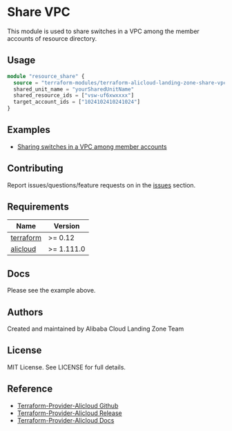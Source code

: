 # Share VPC

This module is used to share switches in a VPC among the member accounts of resource directory.


## Usage

```terraform
module "resource_share" {
  source = "terraform-modules/terraform-alicloud-landing-zone-share-vpc"
  shared_unit_name = "yourSharedUnitName"
  shared_resource_ids = ["vsw-uf6xwxxxx"]
  target_account_ids = ["1024102410241024"]
}
```

## Examples

- [Sharing switches in a VPC among member accounts](https://github.com/aliyun/alibabacloud-landing-zone/tree/master/terraform-modules/terraform-alicloud-landing-zone-share-vpc/examples/complete)

## Contributing

Report issues/questions/feature requests on in the [issues](https://github.com/aliyun/alibabacloud-landing-zone/issues) section.

<!-- BEGINNING OF PRE-COMMIT-TERRAFORM DOCS HOOK -->
## Requirements

| Name | Version    |
|------|------------|
| <a name="requirement_terraform"></a> [terraform](#requirement\_terraform) | >= 0.12    |
| <a name="requirement_alicloud"></a> [alicloud](#requirement\_alicloud) | >= 1.111.0 |

## Docs

Please see the example above.

## Authors

Created and maintained by Alibaba Cloud Landing Zone Team

## License

MIT License. See LICENSE for full details.

## Reference

* [Terraform-Provider-Alicloud Github](https://github.com/aliyun/terraform-provider-alicloud)
* [Terraform-Provider-Alicloud Release](https://releases.hashicorp.com/terraform-provider-alicloud/)
* [Terraform-Provider-Alicloud Docs](https://registry.terraform.io/providers/aliyun/alicloud/latest/docs)
